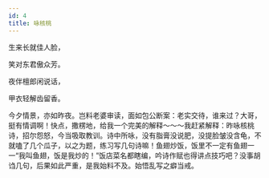 ```yaml
---
id: 4
title: 咏核桃
---
```

生来长就佳人脸，

笑对东君傲众芳。

夜伴檀郎闲说话，

甲衣轻解齿留香。

<p class="note">今夕情景，亦如昨夜。岂料老婆审读，面如包公断案：老实交待，谁来过？大哥，挺有情调啊！快点，撒楞地，给我一个完美的解释～～～我赶紧解释：昨咏核桃诗，招尔怨怒，今当吸取教训。诗中所咏，没有脂膏没说肥，没提脸皱没含龟，不就嗑了几个瓜子，以之为题，练习写几句诗嘛！鱼翅炒饭，饭里不一定有鱼翅一一“我叫鱼翅，饭是我炒的！”饭店菜名都瞎编，吟诗作赋也得讲点技巧吧？没事胡诌几句，后果如此严重，是我始料不及。始悟乱写之癖当戒。</p>
